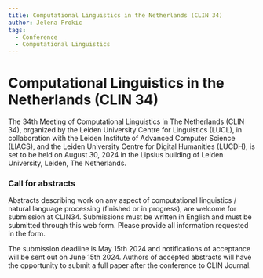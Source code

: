 ```yaml
---
title: Computational Linguistics in the Netherlands (CLIN 34)
author: Jelena Prokic
tags:
  - Conference
  - Computational Linguistics
---
```

# Computational Linguistics in the Netherlands (CLIN 34)

The 34th Meeting of Computational Linguistics in The Netherlands (CLIN 34), organized by the Leiden University Centre for Linguistics (LUCL), in collaboration with the Leiden Institute of Advanced Computer Science (LIACS), and the Leiden University Centre for Digital Humanities (LUCDH), is set to be held on August 30, 2024 in the Lipsius building of Leiden University, Leiden, The Netherlands.

### Call for abstracts

Abstracts describing work on any aspect of computational linguistics / natural language processing (finished or in progress), are welcome for submission at CLIN34. Submissions must be written in English and must be submitted through this web form. Please provide all information requested in the form.

The submission deadline is May 15th 2024 and notifications of acceptance will be sent out on June 15th 2024. Authors of accepted abstracts will have the opportunity to submit a full paper after the conference to CLIN Journal. 
